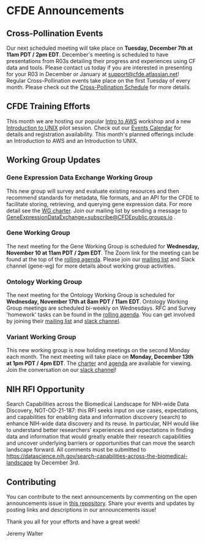 # CFDE Announcements

## Cross-Pollination Events
Our next scheduled meeting will take place on **Tuesday, December 7th at 11am PDT / 2pm EDT**. December's meeting is scheduled to have presentations from R03s detailing their progress and experiences using CF data and tools. Please contact us today if you are interested in presenting for your R03 in December or January at support@cfde.atlassian.net! Regular Cross-Pollination events take place on the first Tuesday of every month. Please check out the  [Cross-Pollination Schedule](https://docs.google.com/spreadsheets/d/1hQAeOLkivUZZnwZ_KxfGw3neezMaWbrPk9nnFiKfQGA/edit?usp=sharing) for more details.

## CFDE Training Efforts
This month we are hosting our popular [Intro to AWS](https://www.nih-cfde.org/events/introduction-to-amazon-web-services-workshop-4/?pk_campaign=anc) workshop and a new [Introduction to UNIX](https://www.nih-cfde.org/events/introduction-to-unix/?pk_campaign=anc) pilot session. Check out our [Events Calendar](https://www.nih-cfde.org/events/) for details and registration availability. This month's planned offerings include an Introduction to AWS and an Introduction to UNIX.

## Working Group Updates

### Gene Expression Data Exchange Working Group 
This new group will survey and evaluate existing resources and then recommend standards for metadata, file formats, and an API for the CFDE to facilitate storing, retrieving, and querying gene expression data. For more detail see the [WG charter](https://docs.google.com/document/d/1D_Kjn_yBIYibco33zsmfBMrC0C39IGwW_VPu9b_iXnM/edit).  Join our mailing list by sending a message to [GeneExpressionDataExchange+subscribe@CFDEpublic.groups.io](GeneExpressionDataExchange+subscribe@CFDEpublic.groups.io) .

### Gene Working Group
The next meeting for the Gene Working Group is scheduled for **Wednesday, November 10 at 11am PDT / 2pm EDT**. The Zoom link for the meeting can be found at the top of the [rolling agenda](https://docs.google.com/document/d/18QXDCFkHTVF2LTvab-wz9CprHxegP6VU/edit#). Please join our [mailing list](https://cfdepublic.groups.io/g/GeneWorkingGroup) and Slack channel (gene-wg) for more details about working group activities.

### Ontology Working Group
The next meeting for the Ontology Working Group is scheduled for **Wednesday, November 17th at 8am PDT / 11am EDT**. Ontology Working Group meetings are scheduled bi-weekly on Wednesdays. RFC and Survey 'homework' tasks can be found in the [rolling agenda](https://docs.google.com/document/d/1VoHHBeWfol6XNJa3kzOnOFuTaIrcLYbqKYQcOnj1oh4/edit#heading=h.3ia46913z0oa). You can get involved by joining their [mailing list](https://cfdepublic.groups.io/g/OntologyWorkingGroup) and [slack channel](https://join.slack.com/share/zt-wramurmc-0VP3wp~RYL8y1VPndQvYXw).  

### Variant Working Group
This new working group is now holding meetings on the second Monday each month.
The next meeting will take place on **Monday, December 13th at 1pm PDT / 4pm EDT**. The [charter](https://docs.google.com/document/d/1L84L20Z3v4wPYjdqjQz0JpGFud0JPNUK/edit?usp=sharing&ouid=111367545760360703840&rtpof=true&sd=true) and [agenda](https://docs.google.com/document/d/1c3bxCKCRTWtvZopSLOT2iZsetylKtqdilfF1hB1thFQ/edit?usp=sharing) are available for viewing. Join the conversation on our [slack channel](https://join.slack.com/share/zt-wr77bkhw-RrrNoi4OaOgG~u7D2DFayA)!

## NIH RFI Opportunity
Search Capabilities across the Biomedical Landscape for NIH-wide Data Discovery, NOT-OD-21-187: this RFI seeks input on use cases, expectations, and capabilities for enabling data and information discovery (search) to enhance NIH-wide data discovery and its reuse. In particular, NIH would like to understand better researchers’ experiences and expectations in finding data and information that would greatly enable their research capabilities and uncover underlying barriers or opportunities that can move the search landscape forward. All comments must be submitted to https://datascience.nih.gov/search-capabilities-across-the-biomedical-landscape by December 3rd.

## Contributing
You can contribute to the next announcements by commenting on the open announcements issue in [this repository](https://github.com/nih-cfde/announcements/issues). Share your events and updates by posting links and descriptions in our announcements issue!

Thank you all for your efforts and have a great week!

Jeremy Walter
